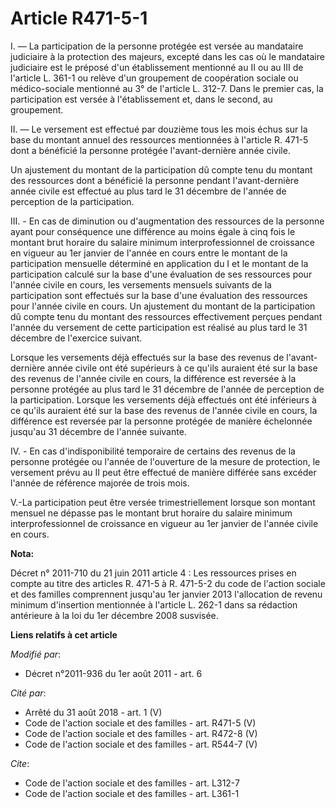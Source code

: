 # Article R471-5-1

I. ― La participation de la personne protégée est versée au mandataire judiciaire à la protection des majeurs, excepté dans
les cas où le mandataire judiciaire est le préposé d'un établissement mentionné au II ou au III de l'article L. 361-1 ou
relève d'un groupement de coopération sociale ou médico-sociale mentionné au 3° de l'article L. 312-7. Dans le premier cas,
la participation est versée à l'établissement et, dans le second, au groupement. 

II. ― Le versement est effectué par douzième tous les mois échus sur la base du montant annuel des ressources mentionnées à
l'article R. 471-5 dont a bénéficié la personne protégée l'avant-dernière année civile. 

Un ajustement du montant de la participation dû compte tenu du montant des ressources dont a bénéficié la personne pendant
l'avant-dernière année civile est effectué au plus tard le 31 décembre de l'année de perception de la participation.

III. - En cas de diminution ou d'augmentation des ressources de la personne ayant pour conséquence une différence au moins
égale à cinq fois le montant brut horaire du salaire minimum interprofessionnel de croissance en vigueur au 1er janvier de
l'année en cours entre le montant de la participation mensuelle déterminé en application du I et le montant de la
participation calculé sur la base d'une évaluation de ses ressources pour l'année civile en cours, les versements mensuels
suivants de la participation sont effectués sur la base d'une évaluation des ressources pour l'année civile en cours. Un
ajustement du montant de la participation dû compte tenu du montant des ressources effectivement perçues pendant l'année du
versement de cette participation est réalisé au plus tard le 31 décembre de l'exercice suivant.

Lorsque les versements déjà effectués sur la base des revenus de l'avant-dernière année civile ont été supérieurs à ce qu'ils
auraient été sur la base des revenus de l'année civile en cours, la différence est reversée à la personne protégée au plus
tard le 31 décembre de l'année de perception de la participation. Lorsque les versements déjà effectués ont été inférieurs à
ce qu'ils auraient été sur la base des revenus de l'année civile en cours, la différence est reversée par la personne
protégée de manière échelonnée jusqu'au 31 décembre de l'année suivante.

IV. - En cas d'indisponibilité temporaire de certains des revenus de la personne protégée ou l'année de l'ouverture de la
mesure de protection, le versement prévu au II peut être effectué de manière différée sans excéder l'année de référence
majorée de trois mois. 

V.-La participation peut être versée trimestriellement lorsque son montant mensuel ne dépasse pas le montant brut horaire du
salaire minimum interprofessionnel de croissance en vigueur au 1er janvier de l'année civile en cours.

**Nota:**

Décret n° 2011-710 du 21 juin 2011 article 4 : Les ressources prises en compte au titre des articles R. 471-5 à R. 471-5-2 du
code de l'action sociale et des familles comprennent jusqu'au 1er janvier 2013 l'allocation de revenu minimum d'insertion
mentionnée à l'article L. 262-1 dans sa rédaction antérieure à la loi du 1er décembre 2008 susvisée.

**Liens relatifs à cet article**

_Modifié par_:

  - Décret n°2011-936 du 1er août 2011 - art. 6

_Cité par_:

  - Arrêté du 31 août 2018 - art. 1 (V)
  - Code de l'action sociale et des familles - art. R471-5 (V)
  - Code de l'action sociale et des familles - art. R472-8 (V)
  - Code de l'action sociale et des familles - art. R544-7 (V)

_Cite_:

  - Code de l'action sociale et des familles - art. L312-7
  - Code de l'action sociale et des familles - art. L361-1
